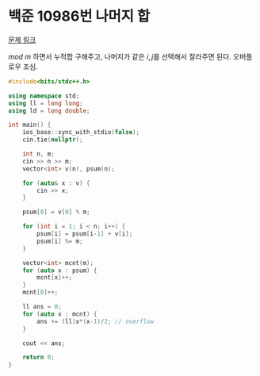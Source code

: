 # 백준 10986번 나머지 합

[문제 링크](https://www.acmicpc.net/problem/10986)

$mod$ $m$ 하면서 누적합 구해주고, 나머지가 같은 $i, j$를 선택해서  잘라주면 된다. 오버플로우 조심.

```cpp
#include<bits/stdc++.h>

using namespace std;
using ll = long long;
using ld = long double;

int main() {
    ios_base::sync_with_stdio(false);
    cin.tie(nullptr);

    int n, m;
    cin >> n >> m;
    vector<int> v(n), psum(n);

    for (auto& x : v) {
        cin >> x;
    }

    psum[0] = v[0] % m;

    for (int i = 1; i < n; i++) {
        psum[i] = psum[i-1] + v[i];
        psum[i] %= m;
    }

    vector<int> mcnt(m);
    for (auto x : psum) {
        mcnt[x]++;
    }
    mcnt[0]++;

    ll ans = 0;
    for (auto x : mcnt) {
        ans += (ll)x*(x-1)/2; // overflow
    }

    cout << ans;

    return 0;
}
```
